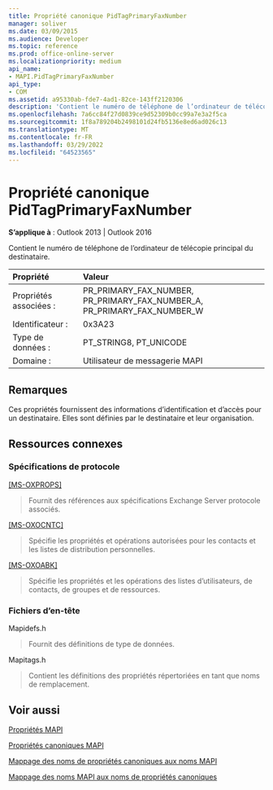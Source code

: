 ```yaml
---
title: Propriété canonique PidTagPrimaryFaxNumber
manager: soliver
ms.date: 03/09/2015
ms.audience: Developer
ms.topic: reference
ms.prod: office-online-server
ms.localizationpriority: medium
api_name:
- MAPI.PidTagPrimaryFaxNumber
api_type:
- COM
ms.assetid: a95330ab-fde7-4ad1-82ce-143ff2120306
description: 'Contient le numéro de téléphone de l’ordinateur de télécopie principal du destinataire. Ces propriétés sont définies par le destinataire et son organisation. '
ms.openlocfilehash: 7a6cc84f27d0839ce9d52309b0cc99a7e3a2f5ca
ms.sourcegitcommit: 1f8a789204b2498101d24fb5136e8ed6ad026c13
ms.translationtype: MT
ms.contentlocale: fr-FR
ms.lasthandoff: 03/29/2022
ms.locfileid: "64523565"
---
```

# <a name="pidtagprimaryfaxnumber-canonical-property"></a>Propriété canonique PidTagPrimaryFaxNumber

  
  
**S’applique à** : Outlook 2013 | Outlook 2016 
  
Contient le numéro de téléphone de l’ordinateur de télécopie principal du destinataire.
  
|Propriété |Valeur |
|:-----|:-----|
|Propriétés associées :  <br/> |PR_PRIMARY_FAX_NUMBER, PR_PRIMARY_FAX_NUMBER_A, PR_PRIMARY_FAX_NUMBER_W  <br/> |
|Identificateur :  <br/> |0x3A23  <br/> |
|Type de données :  <br/> |PT_STRING8, PT_UNICODE  <br/> |
|Domaine :  <br/> |Utilisateur de messagerie MAPI  <br/> |
   
## <a name="remarks"></a>Remarques

Ces propriétés fournissent des informations d’identification et d’accès pour un destinataire. Elles sont définies par le destinataire et leur organisation. 
  
## <a name="related-resources"></a>Ressources connexes

### <a name="protocol-specifications"></a>Spécifications de protocole

[[MS-OXPROPS]](https://msdn.microsoft.com/library/f6ab1613-aefe-447d-a49c-18217230b148%28Office.15%29.aspx)
  
> Fournit des références aux spécifications Exchange Server protocole associés.
    
[[MS-OXOCNTC]](https://msdn.microsoft.com/library/9b636532-9150-4836-9635-9c9b756c9ccf%28Office.15%29.aspx)
  
> Spécifie les propriétés et opérations autorisées pour les contacts et les listes de distribution personnelles.
    
[[MS-OXOABK]](https://msdn.microsoft.com/library/f4cf9b4c-9232-4506-9e71-2270de217614%28Office.15%29.aspx)
  
> Spécifie les propriétés et les opérations des listes d’utilisateurs, de contacts, de groupes et de ressources. 
    
### <a name="header-files"></a>Fichiers d’en-tête

Mapidefs.h
  
> Fournit des définitions de type de données.
    
Mapitags.h
  
> Contient les définitions des propriétés répertoriées en tant que noms de remplacement.
    
## <a name="see-also"></a>Voir aussi



[Propriétés MAPI](mapi-properties.md)
  
[Propriétés canoniques MAPI](mapi-canonical-properties.md)
  
[Mappage des noms de propriétés canoniques aux noms MAPI](mapping-canonical-property-names-to-mapi-names.md)
  
[Mappage des noms MAPI aux noms de propriétés canoniques](mapping-mapi-names-to-canonical-property-names.md)

